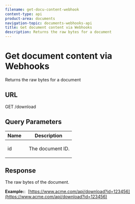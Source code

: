 ```yaml
---
filename: get-docu-content-webhook
content-type: api
product-area: documents
navigation-topic: documents-webhooks-api
title: Get document content via Webhooks
description: Returns the raw bytes for a document
---
```


# Get document content via Webhooks

Returns the raw bytes for a document

## URL

GET /download

## Query Parameters

<table cellspacing="15"> 
 <col> 
 <col> 
 <thead> 
  <tr> 
   <th>Name&nbsp;</th> 
   <th>Description</th> 
  </tr> 
 </thead> 
 <tbody> 
  <tr> 
   <td> <p>id</p> </td> 
   <td>&nbsp;The document ID.</td> 
  </tr> 
 </tbody> 
</table>

## Response

The raw bytes of the document.

**Example:**:&nbsp; [https://www.acme.com/api/download?id=123456](https://www.acme.com/api/download?id=123456)
